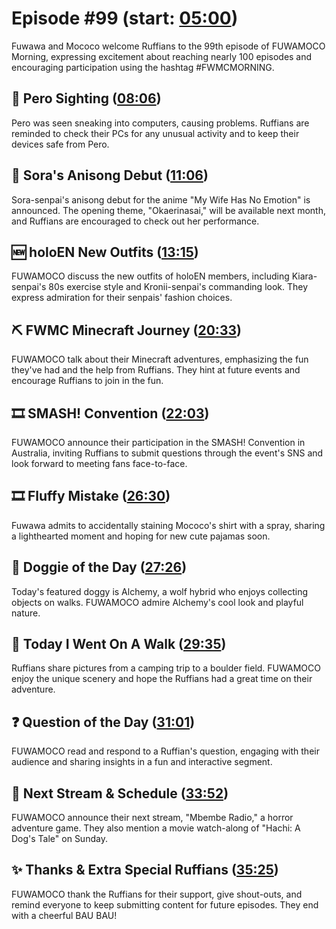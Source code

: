 # Episode #99 (start: [05:00](https://youtu.be/8cOOCpt6HNM?t=05m00s))

Fuwawa and Mococo welcome Ruffians to the 99th episode of FUWAMOCO Morning, expressing excitement about reaching nearly 100 episodes and encouraging participation using the hashtag #FWMCMORNING.

## 👀 Pero Sighting ([08:06](https://youtu.be/8cOOCpt6HNM?t=08m06s))

Pero was seen sneaking into computers, causing problems. Ruffians are reminded to check their PCs for any unusual activity and to keep their devices safe from Pero.

## 🎤 Sora's Anisong Debut ([11:06](https://youtu.be/8cOOCpt6HNM?t=11m06s))

Sora-senpai's anisong debut for the anime "My Wife Has No Emotion" is announced. The opening theme, "Okaerinasai," will be available next month, and Ruffians are encouraged to check out her performance.

## 🆕 holoEN New Outfits ([13:15](https://youtu.be/8cOOCpt6HNM?t=13m15s))

FUWAMOCO discuss the new outfits of holoEN members, including Kiara-senpai's 80s exercise style and Kronii-senpai's commanding look. They express admiration for their senpais' fashion choices.

## ⛏️ FWMC Minecraft Journey ([20:33](https://youtu.be/8cOOCpt6HNM?t=20m33s))

FUWAMOCO talk about their Minecraft adventures, emphasizing the fun they've had and the help from Ruffians. They hint at future events and encourage Ruffians to join in the fun.

## 🎞️ SMASH! Convention ([22:03](https://youtu.be/8cOOCpt6HNM?t=22m03s))

FUWAMOCO announce their participation in the SMASH! Convention in Australia, inviting Ruffians to submit questions through the event's SNS and look forward to meeting fans face-to-face.

## 🎞️ Fluffy Mistake ([26:30](https://youtu.be/8cOOCpt6HNM?t=26m30s))

Fuwawa admits to accidentally staining Mococo's shirt with a spray, sharing a lighthearted moment and hoping for new cute pajamas soon.

## 🐶 Doggie of the Day ([27:26](https://youtu.be/8cOOCpt6HNM?t=27m26s))

Today's featured doggy is Alchemy, a wolf hybrid who enjoys collecting objects on walks. FUWAMOCO admire Alchemy's cool look and playful nature.

## 🚶 Today I Went On A Walk ([29:35](https://youtu.be/8cOOCpt6HNM?t=29m35s))

Ruffians share pictures from a camping trip to a boulder field. FUWAMOCO enjoy the unique scenery and hope the Ruffians had a great time on their adventure.

## ❓ Question of the Day ([31:01](https://youtu.be/8cOOCpt6HNM?t=31m01s))

FUWAMOCO read and respond to a Ruffian's question, engaging with their audience and sharing insights in a fun and interactive segment.

## 📅 Next Stream & Schedule ([33:52](https://youtu.be/8cOOCpt6HNM?t=33m52s))

FUWAMOCO announce their next stream, "Mbembe Radio," a horror adventure game. They also mention a movie watch-along of "Hachi: A Dog's Tale" on Sunday.

## ✨ Thanks & Extra Special Ruffians ([35:25](https://youtu.be/8cOOCpt6HNM?t=35m25s))

FUWAMOCO thank the Ruffians for their support, give shout-outs, and remind everyone to keep submitting content for future episodes. They end with a cheerful BAU BAU!
